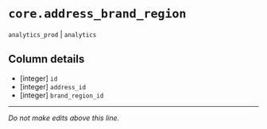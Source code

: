 # `core.address_brand_region`
`analytics_prod` | `analytics`

## Column details
* [integer]   `id`
* [integer]   `address_id`
* [integer]   `brand_region_id`

-------------------------------------------------------------------------------
*Do not make edits above this line.*
